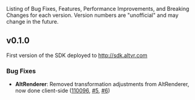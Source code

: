 Listing of Bug Fixes, Features, Performance Improvements, and Breaking Changes for each version. Version numbers are "unofficial" and may change in the future.

## v0.1.0
First version of the SDK deployed to http://sdk.altvr.com

### Bug Fixes

* **AltRenderer**: Removed transformation adjustments from AltRenderer, now done client-side 
([110096](../../commit/110096730d26e48d5d3457d5491c0ffbfa1dc7a9), [#5](../../issues/5), [#6](../../issues/6))

